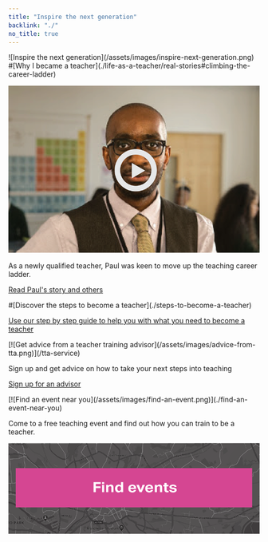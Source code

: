 ```yaml
---
title: "Inspire the next generation"
backlink: "./"
no_title: true
---
```


<div class="panel panel-inspire-next-generation" markdown="1">
![Inspire the next generation](/assets/images/inspire-next-generation.png)
</div>

<div class="panel panel-real-stories" markdown="1">
#[<span>Why I became a teacher</span>](./life-as-a-teacher/real-stories#climbing-the-career-ladder)

[![Paul's Story](/assets/images/case-study-video.png)](./life-as-a-teacher/real-stories#climbing-the-career-ladder)

As a newly qualified teacher, Paul was keen to move up the teaching career ladder.

[Read Paul's story and others](./life-as-a-teacher/real-stories#climbing-the-career-ladder "internal")
</div>

<div class="panel-top"></div>
<div class="panel panel-became-teacher" markdown="1">
#[<span>Discover the steps to become a teacher</span>](./steps-to-become-a-teacher)

[Use our step by step guide to help you with what you need to become a teacher](./steps-to-become-a-teacher "internal")
</div>
<div class="panel-bottom"></div>

<div class="panel panel-sign-up-for-advisor" markdown="1">
[![Get advice from a teacher training advisor](/assets/images/advice-from-tta.png)](/tta-service)

Sign up and get advice on how to take your next steps into teaching

[Sign up for an advisor](https://register.getintoteaching.education.gov.uk/register "external")
</div>

<div class="panel panel-find-an-event" markdown="1">
[![Find an event near you](/assets/images/find-an-event.png)](./find-an-event-near-you)

Come to a free teaching event and find out how you can train to be a teacher.

[![Find events](/assets/images/find-event-button.png)](./find-an-event-near-you)
</div>
